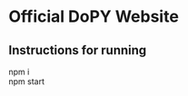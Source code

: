 <h1>Official DoPY Website</h1>
<h2>Instructions for running</h2>
<p>npm i<br>
npm start<br></p>


 
